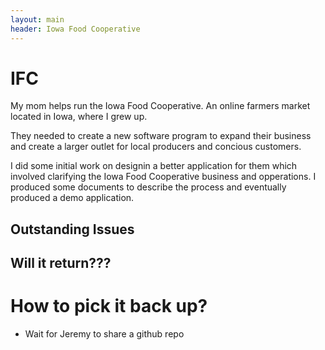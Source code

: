 ```yaml
---
layout: main
header: Iowa Food Cooperative
--- 
```


# IFC
My mom helps run the Iowa Food Cooperative. An online farmers market located in Iowa, where I grew up. 

They needed to create a new software program to expand their business and create a larger outlet for local producers and concious customers.

I did some initial work on designin a better application for them which involved clarifying the Iowa Food Cooperative business and opperations. I produced some documents to describe the process and eventually produced a demo application.

## Outstanding Issues

## Will it return???

# How to pick it back up?
- Wait for Jeremy to share a github repo